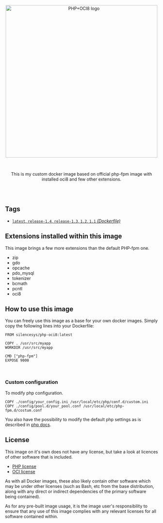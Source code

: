 <br>
<p align="center">
<img src="http://static.silencesys.com/php_oci8_logo.png" alt="PHP+OCI8 logo" width="500px">
</p>
<br>
<p align="center">
This is my custom docker image based on official php-fpm image with installed oci8 and few other extensions.
</p>

<br>
<br>



## Tags
- [`latest`, `release-1.4`, `release-1.3`, `1.2`, `1.1` _(Dockerfile)_](https://github.com/silencesys/docker-php-oci8/blob/master/Dockerfile) 

## Extensions installed within this image
This image brings a few more extensions than the default PHP-fpm one.
- zip
- gdo
- opcache
- pdo_mysql
- tokenizer
- bcmath
- pcntl
- oci8

## How to use this image
You can freely use this image as a base for your own docker images. Simply copy the following lines into your Dockerfile:
```Docker
FROM silencesys/php-oci8:latest

COPY . /usr/src/myapp
WORKDIR /usr/src/myapp

CMD ["php-fpm"]
EXPOSE 9000
```

<br>

### Custom configuration
To modify php configuration.
```Docker
COPY ./config/your_config.ini /usr/local/etc/php/conf.d/custom.ini
COPY ./config/pool.d/your_pool.conf /usr/local/etc/php-fpm.d/costum.conf
```

You also have the possibility to modify the default php settings as is described in [php docs](https://docs.docker.com/samples/library/php/).

## License
This image on it's own does not have any license, but take a look at licences of other software that is included. 

- [PHP license](https://php.net/license/)
- [OCI license](https://www.oracle.com/technetwork/topics/linuxsoft-082809.html)

As with all Docker images, these also likely contain other software which may be under other licenses (such as Bash, etc from the base distribution, along with any direct or indirect dependencies of the primary software being contained).

As for any pre-built image usage, it is the image user's responsibility to ensure that any use of this image complies with any relevant licenses for all software contained within.
